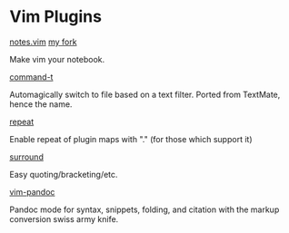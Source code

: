 # Vim Plugins

[notes.vim](https://github.com/xolox/vim-notes)
[my fork](https://github.com/shelhamer/vim-notes)

Make vim your notebook.

[command-t](http://www.vim.org/scripts/script.php?script_id=3025)

Automagically switch to file based on a text filter. Ported from TextMate,
hence the name.

[repeat](https://github.com/tpope/vim-repeat)

Enable repeat of plugin maps with "." (for those which support it)

[surround](https://github.com/tpope/vim-surround)

Easy quoting/bracketing/etc.

[vim-pandoc](https://github.com/vim-pandoc/vim-pandoc)

Pandoc mode for syntax, snippets, folding, and citation
with the markup conversion swiss army knife.
